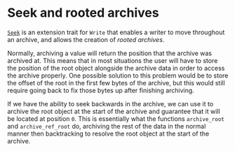 # Seek and rooted archives

[`Seek`](https://docs.rs/rkyv/latest/trait.Seek.html) is an extension trait for `Write` that enables
a writer to move throughout an archive, and allows the creation of *rooted archives*.

Normally, archiving a value will return the position that the archive was archived at. This means
that in most situations the user will have to store the position of the root object alongside the
archive data in order to access the archive properly. One possible solution to this problem would be
to store the offset of the root in the first few bytes of the archive, but this would still require
going back to fix those bytes up after finishing archiving.

If we have the ability to seek backwards in the archive, we can use it to archive the root object
at the start of the archive and guarantee that it will be located at position `0`. This is
essentially what the functions `archive_root` and `archive_ref_root` do, archiving the rest of the
data in the normal manner then backtracking to resolve the root object at the start of the archive.